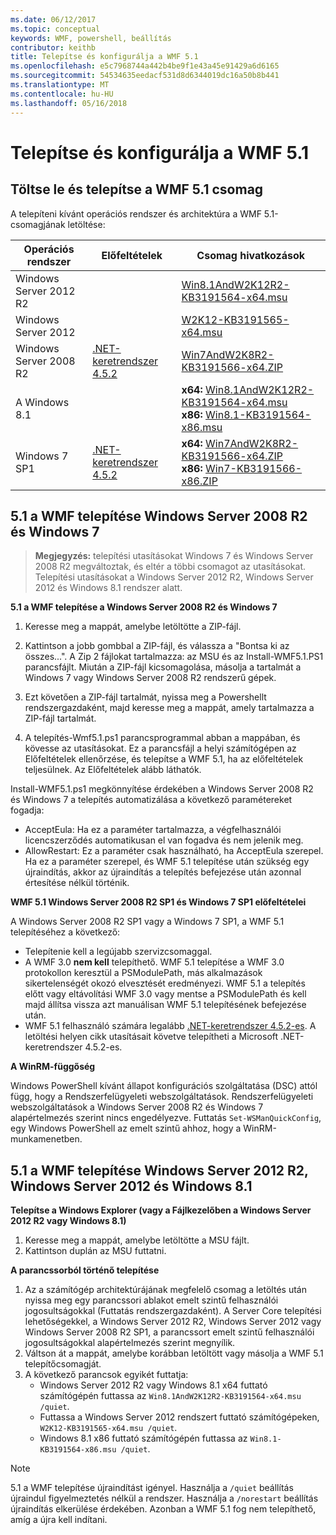 ```yaml
---
ms.date: 06/12/2017
ms.topic: conceptual
keywords: WMF, powershell, beállítás
contributor: keithb
title: Telepítse és konfigurálja a WMF 5.1
ms.openlocfilehash: e5c7968744a442b4be9f1e43a45e91429a6d6165
ms.sourcegitcommit: 54534635eedacf531d8d6344019dc16a50b8b441
ms.translationtype: MT
ms.contentlocale: hu-HU
ms.lasthandoff: 05/16/2018
---
```

# <a name="install-and-configure-wmf-51"></a>Telepítse és konfigurálja a WMF 5.1 #


## <a name="download-and-install-the-wmf-51-package"></a>Töltse le és telepítse a WMF 5.1 csomag

A telepíteni kívánt operációs rendszer és architektúra a WMF 5.1-csomagjának letöltése:

| Operációs rendszer       | Előfeltételek           | Csomag hivatkozások                          |
|------------------------|-------------------------|----------------------------------------|
| Windows Server 2012 R2 |                         | [Win8.1AndW2K12R2-KB3191564-x64.msu][] |
| Windows Server 2012    |                         | [W2K12-KB3191565-x64.msu][]            |
| Windows Server 2008 R2 | [.NET-keretrendszer 4.5.2][]| [Win7AndW2K8R2-KB3191566-x64.ZIP][]    |
| A Windows 8.1            |                         | **x64:** [Win8.1AndW2K12R2-KB3191564-x64.msu][]</br>**x86:** [Win8.1-KB3191564-x86.msu][] |
| Windows 7 SP1          | [.NET-keretrendszer 4.5.2][]| **x64:** [Win7AndW2K8R2-KB3191566-x64.ZIP][]</br>**x86:** [Win7-KB3191566-x86.ZIP][] |

[.NET-keretrendszer 4.5.2]: https://www.microsoft.com/download/details.aspx?id=42642
[W2K12-KB3191565-x64.msu]: https://go.microsoft.com/fwlink/?linkid=839513
[Win7-KB3191566-x86.ZIP]: https://go.microsoft.com/fwlink/?linkid=839522
[Win7AndW2K8R2-KB3191566-x64.ZIP]: https://go.microsoft.com/fwlink/?linkid=839523
[Win8.1-KB3191564-x86.msu]: https://go.microsoft.com/fwlink/?linkid=839521
[Win8.1AndW2K12R2-KB3191564-x64.msu]: https://go.microsoft.com/fwlink/?linkid=839516

## <a name="install-wmf-51-for-windows-server-2008-r2-and-windows-7"></a>5.1 a WMF telepítése Windows Server 2008 R2 és Windows 7

> **Megjegyzés:** telepítési utasításokat Windows 7 és Windows Server 2008 R2 megváltoztak, és eltér a többi csomagot az utasításokat. Telepítési utasításokat a Windows Server 2012 R2, Windows Server 2012 és Windows 8.1 rendszer alatt.

**5.1 a WMF telepítése a Windows Server 2008 R2 és Windows 7**

1. Keresse meg a mappát, amelybe letöltötte a ZIP-fájl.

2. Kattintson a jobb gombbal a ZIP-fájl, és válassza a "Bontsa ki az összes...". A Zip 2 fájlokat tartalmazza: az MSU és az Install-WMF5.1.PS1 parancsfájlt.
Miután a ZIP-fájl kicsomagolása, másolja a tartalmát a Windows 7 vagy Windows Server 2008 R2 rendszerű gépek.

3. Ezt követően a ZIP-fájl tartalmát, nyissa meg a Powershellt rendszergazdaként, majd keresse meg a mappát, amely tartalmazza a ZIP-fájl tartalmát.

4. A telepítés-Wmf5.1.ps1 parancsprogrammal abban a mappában, és kövesse az utasításokat. Ez a parancsfájl a helyi számítógépen az Előfeltételek ellenőrzése, és telepítse a WMF 5.1, ha az előfeltételek teljesülnek. Az Előfeltételek alább láthatók.

Install-WMF5.1.ps1 megkönnyítése érdekében a Windows Server 2008 R2 és Windows 7 a telepítés automatizálása a következő paramétereket fogadja:

- AcceptEula: Ha ez a paraméter tartalmazza, a végfelhasználói licencszerződés automatikusan el van fogadva és nem jelenik meg.
- AllowRestart: Ez a paraméter csak használható, ha AcceptEula szerepel. Ha ez a paraméter szerepel, és WMF 5.1 telepítése után szükség egy újraindítás, akkor az újraindítás a telepítés befejezése után azonnal értesítése nélkül történik.

**WMF 5.1 Windows Server 2008 R2 SP1 és Windows 7 SP1 előfeltételei**

A Windows Server 2008 R2 SP1 vagy a Windows 7 SP1, a WMF 5.1 telepítéséhez a következő:
- Telepítenie kell a legújabb szervizcsomaggal.
- A WMF 3.0 **nem kell** telepíthető. WMF 5.1 telepítése a WMF 3.0 protokollon keresztül a PSModulePath, más alkalmazások sikertelenségét okozó elvesztését eredményezi. WMF 5.1 a telepítés előtt vagy eltávolítási WMF 3.0 vagy mentse a PSModulePath és kell majd állítsa vissza azt manuálisan WMF 5.1 telepítésének befejezése után.
- WMF 5.1 felhasználó számára legalább [.NET-keretrendszer 4.5.2-es](https://www.microsoft.com/en-ca/download/details.aspx?id=42642).
A letöltési helyen cikk utasításait követve telepítheti a Microsoft .NET-keretrendszer 4.5.2-es.

**A WinRM-függőség**

Windows PowerShell kívánt állapot konfigurációs szolgáltatása (DSC) attól függ, hogy a Rendszerfelügyeleti webszolgáltatások.
Rendszerfelügyeleti webszolgáltatások a Windows Server 2008 R2 és Windows 7 alapértelmezés szerint nincs engedélyezve.
Futtatás `Set-WSManQuickConfig`, egy Windows PowerShell az emelt szintű ahhoz, hogy a WinRM-munkamenetben.


## <a name="install-wmf-51-for-windows-server-2012-r2-windows-server-2012-and-windows-81"></a>5.1 a WMF telepítése Windows Server 2012 R2, Windows Server 2012 és Windows 8.1
**Telepítse a Windows Explorer (vagy a Fájlkezelőben a Windows Server 2012 R2 vagy Windows 8.1)**

1. Keresse meg a mappát, amelybe letöltötte a MSU fájlt.
2. Kattintson duplán az MSU futtatni.

**A parancssorból történő telepítése**

1. Az a számítógép architektúrájának megfelelő csomag a letöltés után nyissa meg egy parancssori ablakot emelt szintű felhasználói jogosultságokkal (Futtatás rendszergazdaként). A Server Core telepítési lehetőségekkel, a Windows Server 2012 R2, Windows Server 2012 vagy Windows Server 2008 R2 SP1, a parancssort emelt szintű felhasználói jogosultságokkal alapértelmezés szerint megnyílik.
2. Váltson át a mappát, amelybe korábban letöltött vagy másolja a WMF 5.1 telepítőcsomagját.
3. A következő parancsok egyikét futtatja:
   - Windows Server 2012 R2 vagy Windows 8.1 x64 futtató számítógépén futtassa az `Win8.1AndW2K12R2-KB3191564-x64.msu /quiet`.
   - Futtassa a Windows Server 2012 rendszert futtató számítógépeken, `W2K12-KB3191565-x64.msu /quiet`.
   - Windows 8.1 x86 futtató számítógépén futtassa az `Win8.1-KB3191564-x86.msu /quiet`.

> [!NOTE]
> 5.1 a WMF telepítése újraindítást igényel. Használja a `/quiet` beállítás újraindul figyelmeztetés nélkül a rendszer.
> Használja a `/norestart` beállítás újraindítás elkerülése érdekében. Azonban a WMF 5.1 fog nem telepíthető, amíg a újra kell indítani.
